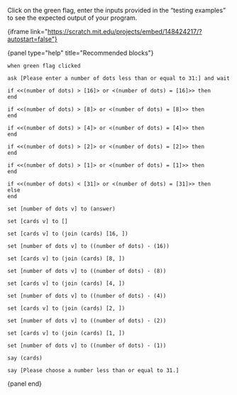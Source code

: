 Click on the green flag, enter the inputs provided in the “testing examples” to see the expected output of your program.

{iframe link="https://scratch.mit.edu/projects/embed/148424217/?autostart=false"}

{panel type="help" title="Recommended blocks"}

```scratch:split:random
when green flag clicked

ask [Please enter a number of dots less than or equal to 31:] and wait
```

```scratch:split:random
if <<(number of dots) > [16]> or <(number of dots) = [16]>> then
end

if <<(number of dots) > [8]> or <(number of dots) = [8]>> then
end

if <<(number of dots) > [4]> or <(number of dots) = [4]>> then
end

if <<(number of dots) > [2]> or <(number of dots) = [2]>> then
end

if <<(number of dots) > [1]> or <(number of dots) = [1]>> then
end

if <<(number of dots) < [31]> or <(number of dots) = [31]>> then
else
end
```

```scratch:split:random
set [number of dots v] to (answer)

set [cards v] to []

set [cards v] to (join (cards) [16, ])

set [number of dots v] to ((number of dots) - (16))

set [cards v] to (join (cards) [8, ])

set [number of dots v] to ((number of dots) - (8))

set [cards v] to (join (cards) [4, ])

set [number of dots v] to ((number of dots) - (4))

set [cards v] to (join (cards) [2, ])

set [number of dots v] to ((number of dots) - (2))

set [cards v] to (join (cards) [1, ])

set [number of dots v] to ((number of dots) - (1))

```

```scratch:split:random
say (cards)

say [Please choose a number less than or equal to 31.]
```

{panel end}
